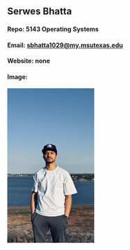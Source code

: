 ## Serwes Bhatta

#### Repo: 5143 Operating Systems

#### Email: sbhatta1029@my.msutexas.edu

#### Website: none

#### Image:
<img src="images/pp.jpg" alt="Profile Photo" width="200">
